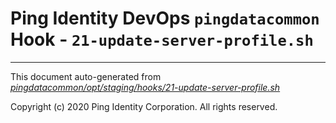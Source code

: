 
# Ping Identity DevOps `pingdatacommon` Hook - `21-update-server-profile.sh`

---
This document auto-generated from _[pingdatacommon/opt/staging/hooks/21-update-server-profile.sh](https://github.com/pingidentity/pingidentity-docker-builds/blob/master/pingdatacommon/opt/staging/hooks/21-update-server-profile.sh)_

Copyright (c) 2020 Ping Identity Corporation. All rights reserved.
